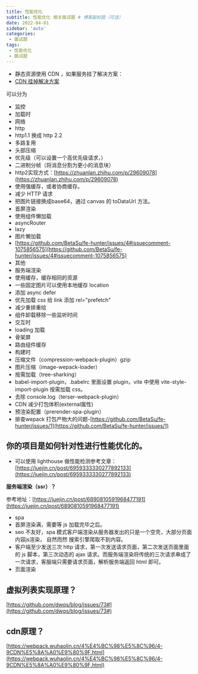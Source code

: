 ```yaml
---
title: 性能优化 
subtitle: 性能优化 相关面试题 # 博客副标题（可选）
date: 2022-04-01
sidebar: 'auto'
categories:
 - 面试题
tags:
 - 性能优化
 - 面试题
---
```


- 静态资源使用 CDN ，如果服务挂了解决方案：
- [CDN 挂掉解决方案](https://juejin.cn/post/6988781179277148196)

可以分为

- 监控
- 加载时
- 网络
- http
- http1.1 换成 http 2.2
- 多路复用
- 头部压缩
- 优先级（可以设置一个高优先级请求，）
- 二进制分帧（将消息分割为更小的消息块）
- http2实现方式：[https://zhuanlan.zhihu.com/p/29609078](https://zhuanlan.zhihu.com/p/29609078)
- 使用强缓存，或者协商缓存。
- 减少 HTTP 请求
- 把图片链接换成base64，通过 canvas 的 toDataUrl 方法。
- 首屏渲染
- 使用组件懒加载
- asyncRouter
- lazy
- 图片懒加载
- [https://github.com/BetaSu/fe-hunter/issues/4#issuecomment-1075856575](https://github.com/BetaSu/fe-hunter/issues/4#issuecomment-1075856575)
- 其他
- 服务端渲染
- 使用缓存，缓存相同的资源
- 一些固定图片可以使用本地缓存 location
- 添加 async defer
- 优先加载 css 给 link 添加 rel="prefetch"
- 减少重排重绘
- 组件卸载移除一些监听时间
- 交互时
- loading 加载
- 骨架屏
- 路由组件缓存
- 构建时
- 压缩文件（compression-webpack-plugin）gzip
- 图片压缩（image-wepack-loader）
- 按需加载（tree-sharking）
- babel-import-plugin，.babelrc 里面设置 plugin，vite 中使用 vite-style-import-plugin 按需加载 css。
- 去除 console.log（terser-webpack-plugin）
- CDN 减少打包体积(external属性)
- 预渲染配置（prerender-spa-plugin）
- 排查wepack 打包产物大的问题-[https://github.com/BetaSu/fe-hunter/issues/1](https://github.com/BetaSu/fe-hunter/issues/1)

## 你的项目是如何针对性进行性能优化的。

- 可以使用 lighthouse 做性能检测参考文章：[https://juejin.cn/post/6959333330277892133](https://juejin.cn/post/6959333330277892133)

**服务端渲染（ssr）？**

参考地址：[https://juejin.cn/post/6890810591968477191](https://juejin.cn/post/6890810591968477191)

- spa
- 首屏渲染满，需要等 js 加载完毕之后。
- seo 不友好，spa 模式客户端渲染从服务器发出的只是一个空壳，大部分页面内容js渲染， 自然而然 搜索引擎爬取不到内容。
- 客户端至少发送三次 http 请求，第一次发送请求页面，第二次发送页面里面的 js 脚本，第三次动态的 ajax 请求。而服务端渲染将传统的三次请求串成了一次请求，客服端只需要请求页面，解析服务端返回 html 即可。
- 页面渲染

## 虚拟列表实现原理？

[https://github.com/dwqs/blog/issues/73#](https://github.com/dwqs/blog/issues/73#)

## **cdn原理？**

[https://webpack.wuhaolin.cn/4%E4%BC%98%E5%8C%96/4-9CDN%E5%8A%A0%E9%80%9F.html](https://webpack.wuhaolin.cn/4%E4%BC%98%E5%8C%96/4-9CDN%E5%8A%A0%E9%80%9F.html)